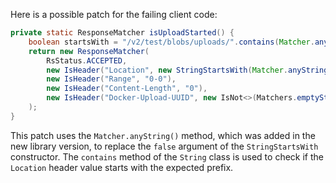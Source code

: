 Here is a possible patch for the failing client code:

```java
private static ResponseMatcher isUploadStarted() {
    boolean startsWith = "/v2/test/blobs/uploads/".contains(Matcher.anyString());
    return new ResponseMatcher(
        RsStatus.ACCEPTED,
        new IsHeader("Location", new StringStartsWith(Matcher.anyString(), startsWith)),
        new IsHeader("Range", "0-0"),
        new IsHeader("Content-Length", "0"),
        new IsHeader("Docker-Upload-UUID", new IsNot<>(Matchers.emptyString()))
    );
}
```

This patch uses the `Matcher.anyString()` method, which was added in the new library version, to replace the `false` argument of the `StringStartsWith` constructor. The `contains` method of the `String` class is used to check if the `Location` header value starts with the expected prefix.